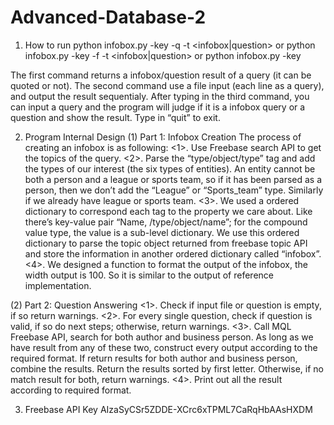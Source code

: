 # Advanced-Database-2

1. How to run
python infobox.py -key <Freebase API key> -q <query> -t <infobox|question>
or python infobox.py -key <Freebase API key> -f <file of queries> -t <infobox|question> or python infobox.py -key <Freebase API key>

The first command returns a infobox/question result of a query (it can be quoted or not).
The second command use a file input (each line as a query), and output the result sequentialy.
After typing in the third command, you can input a query and the program will judge if it is a infobox query or a question and show the result. Type in “quit” to exit.


2. Program Internal Design
(1) Part 1: Infobox Creation
The process of creating an infobox is as following:
<1>. Use Freebase search API to get the topics of the query.
<2>. Parse the “type/object/type” tag and add the types of our interest (the six
types of entities). An entity cannot be both a person and a league or sports team, so if it has been parsed as a person, then we don’t add the “League” or “Sports_team” type. Similarly if we already have league or sports team.
<3>. We used a ordered dictionary to correspond each tag to the property we care about. Like there’s key-value pair “Name, /type/object/name”; for the compound value type, the value is a sub-level dictionary. We use this ordered dictionary to parse the topic object returned from freebase topic API and store the information in another ordered dictionary called “infobox”.
<4>. We designed a function to format the output of the infobox, the width output is 100. So it is similar to the output of reference implementation.

(2) Part 2: Question Answering
<1>. Check if input file or question is empty, if so return warnings.
<2>. For every single question, check if question is valid, if so do next steps; otherwise, return warnings.
<3>. Call MQL Freebase API, search for both author and business person. As long as we have result from any of these two, construct every output according to the required format. If return results for both author and business person, combine the results. Return the results sorted by first letter. Otherwise, if no match result for both, return warnings.
<4>. Print out all the result according to required format.

3. Freebase API Key AIzaSyCSr5ZDDE-XCrc6xTPML7CaRqHbAAsHXDM
